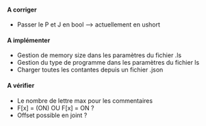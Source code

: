 #### A corriger 

* Passer le P et J en bool --> actuellement en ushort
    

#### A implémenter

* Gestion de memory size dans les paramètres du fichier .ls
* Gestion du type de programme dans les paramètres du fichier ls
* Charger toutes les contantes depuis un fichier .json


#### A vérifier

* Le nombre de lettre max pour les commentaires
* F[x] = (ON)    OU   F[x] = ON ?
* Offset possible en joint ?